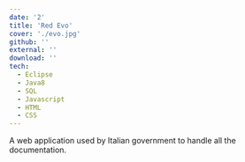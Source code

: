 ```yaml
---
date: '2'
title: 'Red Evo'
cover: './evo.jpg'
github: ''
external: ''
download: ''
tech:
  - Eclipse
  - Java8
  - SQL
  - Javascript
  - HTML
  - CSS
---
```


A web application used by Italian government to handle all the documentation.
